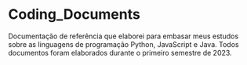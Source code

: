 # Coding_Documents

Documentação de referência que elaborei para embasar meus estudos sobre as linguagens de programação Python, JavaScript e Java.
Todos documentos foram elaborados durante o primeiro semestre de 2023.
